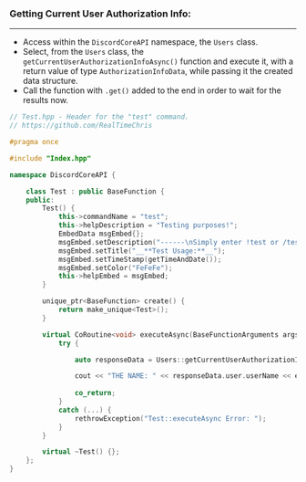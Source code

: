 ### **Getting Current User Authorization Info:**
---
- Access within the `DiscordCoreAPI` namespace, the `Users` class.
- Select, from the `Users` class, the `getCurrentUserAuthorizationInfoAsync()` function and execute it, with a return value of type `AuthorizationInfoData`, while passing it the created data structure.
- Call the function with `.get()` added to the end in order to wait for the results now.

```cpp
// Test.hpp - Header for the "test" command.
// https://github.com/RealTimeChris

#pragma once

#include "Index.hpp"

namespace DiscordCoreAPI {

	class Test : public BaseFunction {
	public:
		Test() {
			this->commandName = "test";
			this->helpDescription = "Testing purposes!";
			EmbedData msgEmbed{};
			msgEmbed.setDescription("------\nSimply enter !test or /test!\n------");
			msgEmbed.setTitle("__**Test Usage:**__");
			msgEmbed.setTimeStamp(getTimeAndDate());
			msgEmbed.setColor("FeFeFe");
			this->helpEmbed = msgEmbed;
		}

		unique_ptr<BaseFunction> create() {
			return make_unique<Test>();
		}

		virtual CoRoutine<void> executeAsync(BaseFunctionArguments args) {
			try {

				auto responseData = Users::getCurrentUserAuthorizationInfoAsync().get();

				cout << "THE NAME: " << responseData.user.userName << endl;
				
				co_return;
			}
			catch (...) {
				rethrowException("Test::executeAsync Error: ");
			}
		}

		virtual ~Test() {};
	};
}
```

